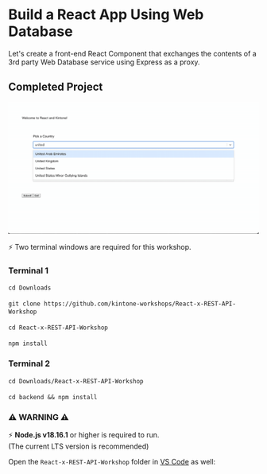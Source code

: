 # Build a React App Using Web Database

Let's create a front-end React Component that exchanges the contents of a 3rd party Web Database service using Express as a proxy.

## Completed Project
![PROJECT_DEMO_GIF.gif](./docs/img/PROJECT_DEMO_GIF.gif)


⚡ Two terminal windows are required for this workshop.

### Terminal 1

```shell
cd Downloads

git clone https://github.com/kintone-workshops/React-x-REST-API-Workshop

cd React-x-REST-API-Workshop

npm install
```

### Terminal 2

```shell
cd Downloads/React-x-REST-API-Workshop

cd backend && npm install
```

### ⚠️ WARNING ⚠️ <!-- omit in toc -->
⚡ **Node.js v18.16.1** or higher is required to run.  
(The current LTS version is recommended)


Open the `React-x-REST-API-Workshop` folder in [VS Code](https://code.visualstudio.com/docs/getstarted/tips-and-tricks#_command-line) as well:

```shell







